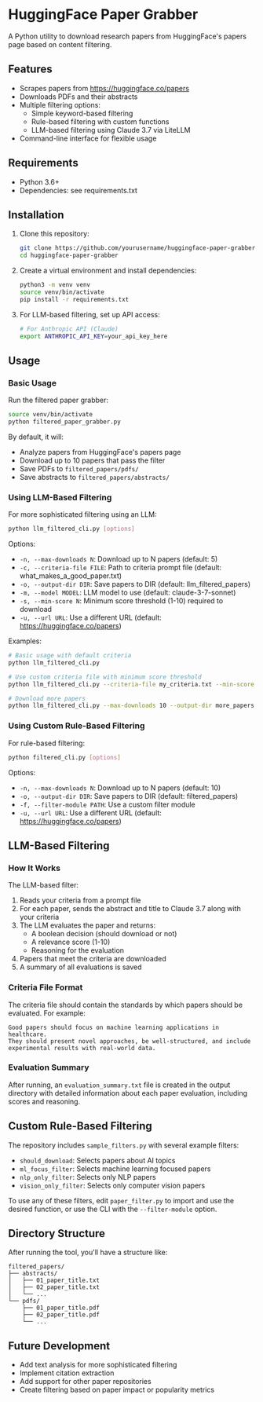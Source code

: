 # HuggingFace Paper Grabber

A Python utility to download research papers from HuggingFace's papers page based on content filtering.

## Features

- Scrapes papers from https://huggingface.co/papers
- Downloads PDFs and their abstracts
- Multiple filtering options:
  - Simple keyword-based filtering
  - Rule-based filtering with custom functions
  - LLM-based filtering using Claude 3.7 via LiteLLM
- Command-line interface for flexible usage

## Requirements

- Python 3.6+
- Dependencies: see requirements.txt

## Installation

1. Clone this repository:
   ```bash
   git clone https://github.com/yourusername/huggingface-paper-grabber.git
   cd huggingface-paper-grabber
   ```

2. Create a virtual environment and install dependencies:
   ```bash
   python3 -m venv venv
   source venv/bin/activate
   pip install -r requirements.txt
   ```

3. For LLM-based filtering, set up API access:
   ```bash
   # For Anthropic API (Claude)
   export ANTHROPIC_API_KEY=your_api_key_here
   ```

## Usage

### Basic Usage

Run the filtered paper grabber:

```bash
source venv/bin/activate
python filtered_paper_grabber.py
```

By default, it will:
- Analyze papers from HuggingFace's papers page
- Download up to 10 papers that pass the filter
- Save PDFs to `filtered_papers/pdfs/`
- Save abstracts to `filtered_papers/abstracts/`

### Using LLM-Based Filtering

For more sophisticated filtering using an LLM:

```bash
python llm_filtered_cli.py [options]
```

Options:
- `-n, --max-downloads N`: Download up to N papers (default: 5)
- `-c, --criteria-file FILE`: Path to criteria prompt file (default: what_makes_a_good_paper.txt)
- `-o, --output-dir DIR`: Save papers to DIR (default: llm_filtered_papers)
- `-m, --model MODEL`: LLM model to use (default: claude-3-7-sonnet)
- `-s, --min-score N`: Minimum score threshold (1-10) required to download
- `-u, --url URL`: Use a different URL (default: https://huggingface.co/papers)

Examples:

```bash
# Basic usage with default criteria
python llm_filtered_cli.py

# Use custom criteria file with minimum score threshold
python llm_filtered_cli.py --criteria-file my_criteria.txt --min-score 7

# Download more papers
python llm_filtered_cli.py --max-downloads 10 --output-dir more_papers
```

### Using Custom Rule-Based Filtering

For rule-based filtering:

```bash
python filtered_cli.py [options]
```

Options:
- `-n, --max-downloads N`: Download up to N papers (default: 10)
- `-o, --output-dir DIR`: Save papers to DIR (default: filtered_papers)
- `-f, --filter-module PATH`: Use a custom filter module
- `-u, --url URL`: Use a different URL (default: https://huggingface.co/papers)

## LLM-Based Filtering

### How It Works

The LLM-based filter:
1. Reads your criteria from a prompt file
2. For each paper, sends the abstract and title to Claude 3.7 along with your criteria
3. The LLM evaluates the paper and returns:
   - A boolean decision (should download or not)
   - A relevance score (1-10)
   - Reasoning for the evaluation
4. Papers that meet the criteria are downloaded
5. A summary of all evaluations is saved

### Criteria File Format

The criteria file should contain the standards by which papers should be evaluated. For example:

```
Good papers should focus on machine learning applications in healthcare.
They should present novel approaches, be well-structured, and include
experimental results with real-world data.
```

### Evaluation Summary

After running, an `evaluation_summary.txt` file is created in the output directory with detailed information about each paper evaluation, including scores and reasoning.

## Custom Rule-Based Filtering

The repository includes `sample_filters.py` with several example filters:

- `should_download`: Selects papers about AI topics
- `ml_focus_filter`: Selects machine learning focused papers
- `nlp_only_filter`: Selects only NLP papers
- `vision_only_filter`: Selects only computer vision papers

To use any of these filters, edit `paper_filter.py` to import and use the desired function, or use the CLI with the `--filter-module` option.

## Directory Structure

After running the tool, you'll have a structure like:

```
filtered_papers/
├── abstracts/
│   ├── 01_paper_title.txt
│   ├── 02_paper_title.txt
│   └── ...
└── pdfs/
    ├── 01_paper_title.pdf
    ├── 02_paper_title.pdf
    └── ...
```

## Future Development

- Add text analysis for more sophisticated filtering
- Implement citation extraction
- Add support for other paper repositories
- Create filtering based on paper impact or popularity metrics